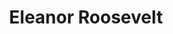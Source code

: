 ---
title: "Eleanor Roosevelt"
hashtag: "eleanor-roosevelt"
tags:
  - American
  - Activist
  - Writer
  - Human Being
---